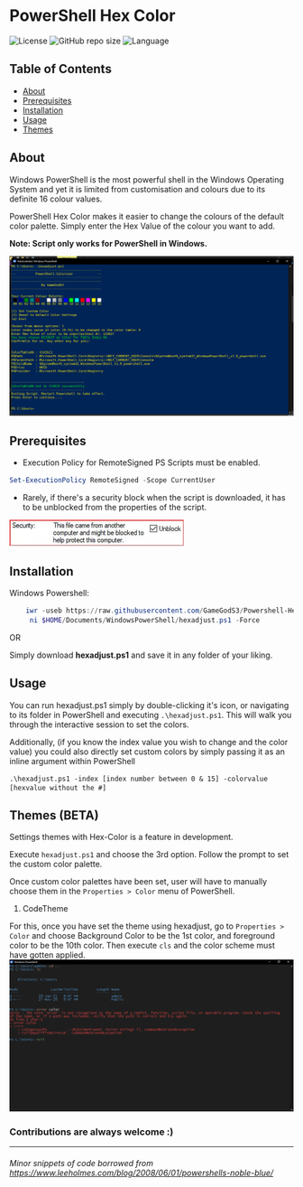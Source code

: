 # PowerShell Hex Color


![License](https://img.shields.io/github/license/GameGodS3/Powershell-Hex-Color?style=flat-square)
![GitHub repo size](https://img.shields.io/github/repo-size/gamegods3/powershell-hex-color?color=red&style=flat-square)
![Language](https://img.shields.io/github/languages/top/gamegods3/powershell-hex-color?style=flat-square)

## Table of Contents
- [About](#about)
- [Prerequisites](#prerequisites)
- [Installation](#installation)
- [Usage](#usage)
- [Themes](#themes)

## About
Windows PowerShell is the most powerful shell in the Windows Operating System and yet it is limited from customisation and colours due to its definite 16 colour values.

PowerShell Hex Color makes it easier to change the colours of the default color palette. Simply enter the Hex Value of the colour you want to add.

__Note: Script only works for PowerShell in Windows.__

![PowerShell-Colorizer](./img/Colorizer.png)

## Prerequisites
- Execution Policy for RemoteSigned PS Scripts must be enabled.
```powershell
Set-ExecutionPolicy RemoteSigned -Scope CurrentUser
```

- Rarely, if there's a security block when the script is downloaded, it has to be unblocked from the properties of the script.

![Security Unblock](./img/security.jpg)

## Installation


Windows Powershell:
```powershell
    iwr -useb https://raw.githubusercontent.com/GameGodS3/Powershell-Hex-Color/main/hexadjust.ps1 |`
     ni $HOME/Documents/WindowsPowerShell/hexadjust.ps1 -Force
```

OR

Simply download __hexadjust.ps1__ and save it in any folder of your liking. 


## Usage

You can run hexadjust.ps1 simply by double-clicking it's icon, or navigating to its folder in PowerShell and executing `.\hexadjust.ps1`. This will walk you through the interactive session to set the colors.

Additionally, (if you know the index value you wish to change and the color value) you could also directly set custom colors by simply passing it as an inline argument within PowerShell
```
.\hexadjust.ps1 -index [index number between 0 & 15] -colorvalue [hexvalue without the #]
```

## Themes (BETA)
Settings themes with Hex-Color is a feature in development.

Execute `hexadjust.ps1` and choose the 3rd option. Follow the prompt to set the custom color palette.

Once custom color palettes have been set, user will have to manually choose them in the `Properties > Color` menu of PowerShell.

1) CodeTheme

For this, once you have set the theme using hexadjust, go to `Properties > Color` and choose Background Color to be the 1st color, and foreground color to be the 10th color. Then execute `cls` and the color scheme must have gotten applied.
![CodeTheme](./img/codetheme.png)


### Contributions are always welcome :)


---
###### Minor snippets of code borrowed from https://www.leeholmes.com/blog/2008/06/01/powershells-noble-blue/
